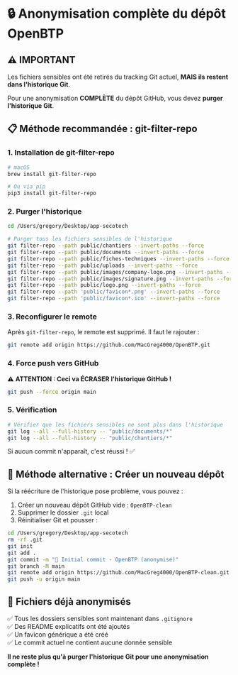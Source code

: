 # 🔒 Anonymisation complète du dépôt OpenBTP

## ⚠️ IMPORTANT

Les fichiers sensibles ont été retirés du tracking Git actuel, **MAIS ils restent dans l'historique Git**.

Pour une anonymisation **COMPLÈTE** du dépôt GitHub, vous devez **purger l'historique Git**.

## 📋 Méthode recommandée : git-filter-repo

### 1. Installation de git-filter-repo

```bash
# macOS
brew install git-filter-repo

# Ou via pip
pip3 install git-filter-repo
```

### 2. Purger l'historique

```bash
cd /Users/gregory/Desktop/app-secotech

# Purger tous les fichiers sensibles de l'historique
git filter-repo --path public/chantiers --invert-paths --force
git filter-repo --path public/documents --invert-paths --force
git filter-repo --path public/fiches-techniques --invert-paths --force
git filter-repo --path public/uploads --invert-paths --force
git filter-repo --path public/images/company-logo.png --invert-paths --force
git filter-repo --path public/images/signature.png --invert-paths --force
git filter-repo --path public/logo.png --invert-paths --force
git filter-repo --path 'public/favicon*.png' --invert-paths --force
git filter-repo --path 'public/favicon*.ico' --invert-paths --force
```

### 3. Reconfigurer le remote

Après `git-filter-repo`, le remote est supprimé. Il faut le rajouter :

```bash
git remote add origin https://github.com/MacGreg4000/OpenBTP.git
```

### 4. Force push vers GitHub

⚠️ **ATTENTION : Ceci va ÉCRASER l'historique GitHub !**

```bash
git push --force origin main
```

### 5. Vérification

```bash
# Vérifier que les fichiers sensibles ne sont plus dans l'historique
git log --all --full-history -- "public/documents/*"
git log --all --full-history -- "public/chantiers/*"
```

Si aucun commit n'apparaît, c'est réussi ! ✅

## 🔄 Méthode alternative : Créer un nouveau dépôt

Si la réécriture de l'historique pose problème, vous pouvez :

1. Créer un nouveau dépôt GitHub vide : `OpenBTP-clean`
2. Supprimer le dossier `.git` local
3. Réinitialiser Git et pousser :

```bash
cd /Users/gregory/Desktop/app-secotech
rm -rf .git
git init
git add .
git commit -m "🎉 Initial commit - OpenBTP (anonymisé)"
git branch -M main
git remote add origin https://github.com/MacGreg4000/OpenBTP-clean.git
git push -u origin main
```

## 📝 Fichiers déjà anonymisés

✅ Tous les dossiers sensibles sont maintenant dans `.gitignore`  
✅ Des README explicatifs ont été ajoutés  
✅ Un favicon générique a été créé  
✅ Le commit actuel ne contient aucune donnée sensible  

**Il ne reste plus qu'à purger l'historique Git pour une anonymisation complète !**

